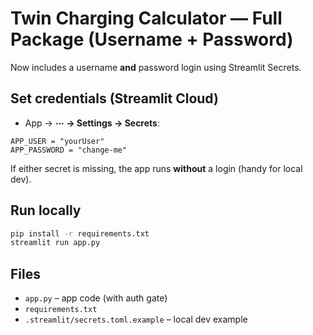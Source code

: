 # Twin Charging Calculator — Full Package (Username + Password)

Now includes a username **and** password login using Streamlit Secrets.

## Set credentials (Streamlit Cloud)
- App → **⋯ → Settings → Secrets**:
```
APP_USER = "yourUser"
APP_PASSWORD = "change-me"
```
If either secret is missing, the app runs **without** a login (handy for local dev).

## Run locally
```bash
pip install -r requirements.txt
streamlit run app.py
```

## Files
- `app.py` – app code (with auth gate)
- `requirements.txt`
- `.streamlit/secrets.toml.example` – local dev example